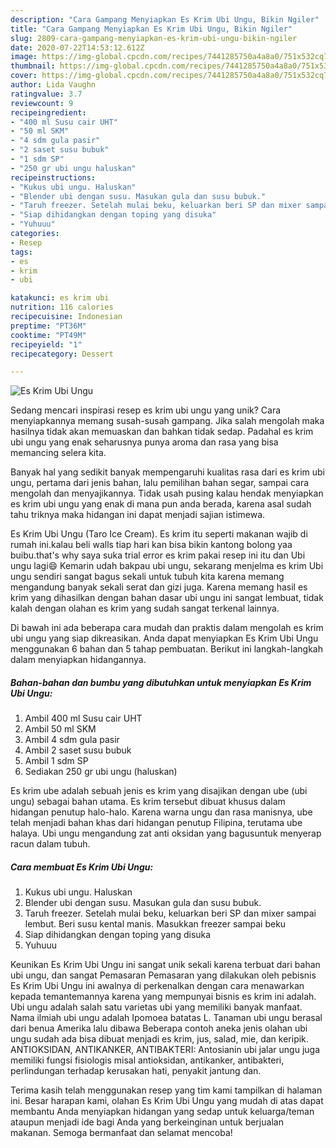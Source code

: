 ```yaml
---
description: "Cara Gampang Menyiapkan Es Krim Ubi Ungu, Bikin Ngiler"
title: "Cara Gampang Menyiapkan Es Krim Ubi Ungu, Bikin Ngiler"
slug: 2809-cara-gampang-menyiapkan-es-krim-ubi-ungu-bikin-ngiler
date: 2020-07-22T14:53:12.612Z
image: https://img-global.cpcdn.com/recipes/7441285750a4a8a0/751x532cq70/es-krim-ubi-ungu-foto-resep-utama.jpg
thumbnail: https://img-global.cpcdn.com/recipes/7441285750a4a8a0/751x532cq70/es-krim-ubi-ungu-foto-resep-utama.jpg
cover: https://img-global.cpcdn.com/recipes/7441285750a4a8a0/751x532cq70/es-krim-ubi-ungu-foto-resep-utama.jpg
author: Lida Vaughn
ratingvalue: 3.7
reviewcount: 9
recipeingredient:
- "400 ml Susu cair UHT"
- "50 ml SKM"
- "4 sdm gula pasir"
- "2 saset susu bubuk"
- "1 sdm SP"
- "250 gr ubi ungu haluskan"
recipeinstructions:
- "Kukus ubi ungu. Haluskan"
- "Blender ubi dengan susu. Masukan gula dan susu bubuk."
- "Taruh freezer. Setelah mulai beku, keluarkan beri SP dan mixer sampai lembut. Beri susu kental manis. Masukkan freezer sampai beku"
- "Siap dihidangkan dengan toping yang disuka"
- "Yuhuuu"
categories:
- Resep
tags:
- es
- krim
- ubi

katakunci: es krim ubi 
nutrition: 116 calories
recipecuisine: Indonesian
preptime: "PT36M"
cooktime: "PT49M"
recipeyield: "1"
recipecategory: Dessert

---
```



![Es Krim Ubi Ungu](https://img-global.cpcdn.com/recipes/7441285750a4a8a0/751x532cq70/es-krim-ubi-ungu-foto-resep-utama.jpg)

Sedang mencari inspirasi resep es krim ubi ungu yang unik? Cara menyiapkannya memang susah-susah gampang. Jika salah mengolah maka hasilnya tidak akan memuaskan dan bahkan tidak sedap. Padahal es krim ubi ungu yang enak seharusnya punya aroma dan rasa yang bisa memancing selera kita.

Banyak hal yang sedikit banyak mempengaruhi kualitas rasa dari es krim ubi ungu, pertama dari jenis bahan, lalu pemilihan bahan segar, sampai cara mengolah dan menyajikannya. Tidak usah pusing kalau hendak menyiapkan es krim ubi ungu yang enak di mana pun anda berada, karena asal sudah tahu triknya maka hidangan ini dapat menjadi sajian istimewa.

Es Krim Ubi Ungu (Taro Ice Cream). Es krim itu seperti makanan wajib di rumah ini.kalau beli walls tiap hari kan bisa bikin kantong bolong yaa buibu.that&#39;s why saya suka trial error es krim pakai resep ini itu dan Ubi ungu lagi😄 Kemarin udah bakpau ubi ungu, sekarang menjelma es krim Ubi ungu sendiri sangat bagus sekali untuk tubuh kita karena memang mengandung banyak sekali serat dan gizi juga. Karena memang hasil es krim yang dihasilkan dengan bahan dasar ubi ungu ini sangat lembuat, tidak kalah dengan olahan es krim yang sudah sangat terkenal lainnya.


Di bawah ini ada beberapa cara mudah dan praktis dalam mengolah es krim ubi ungu yang siap dikreasikan. Anda dapat menyiapkan Es Krim Ubi Ungu menggunakan 6 bahan dan 5 tahap pembuatan. Berikut ini langkah-langkah dalam menyiapkan hidangannya.

<!--inarticleads1-->

##### Bahan-bahan dan bumbu yang dibutuhkan untuk menyiapkan Es Krim Ubi Ungu:

1. Ambil 400 ml Susu cair UHT
1. Ambil 50 ml SKM
1. Ambil 4 sdm gula pasir
1. Ambil 2 saset susu bubuk
1. Ambil 1 sdm SP
1. Sediakan 250 gr ubi ungu (haluskan)


Es krim ube adalah sebuah jenis es krim yang disajikan dengan ube (ubi ungu) sebagai bahan utama. Es krim tersebut dibuat khusus dalam hidangan penutup halo-halo. Karena warna ungu dan rasa manisnya, ube telah menjadi bahan khas dari hidangan penutup Filipina, terutama ube halaya. Ubi ungu mengandung zat anti oksidan yang bagusuntuk menyerap racun dalam tubuh. 

<!--inarticleads2-->

##### Cara membuat Es Krim Ubi Ungu:

1. Kukus ubi ungu. Haluskan
1. Blender ubi dengan susu. Masukan gula dan susu bubuk.
1. Taruh freezer. Setelah mulai beku, keluarkan beri SP dan mixer sampai lembut. Beri susu kental manis. Masukkan freezer sampai beku
1. Siap dihidangkan dengan toping yang disuka
1. Yuhuuu


Keunikan Es Krim Ubi Ungu ini sangat unik sekali karena terbuat dari bahan ubi ungu, dan sangat Pemasaran Pemasaran yang dilakukan oleh pebisnis Es Krim Ubi Ungu ini awalnya di perkenalkan dengan cara menawarkan kepada temantemannya karena yang mempunyai bisnis es krim ini adalah. Ubi ungu adalah salah satu varietas ubi yang memiliki banyak manfaat. Nama ilmiah ubi ungu adalah Ipomoea batatas L. Tanaman ubi ungu berasal dari benua Amerika lalu dibawa Beberapa contoh aneka jenis olahan ubi ungu sudah ada bisa dibuat menjadi es krim, jus, salad, mie, dan keripik. ANTIOKSIDAN, ANTIKANKER, ANTIBAKTERI: Antosianin ubi jalar ungu juga memiliki fungsi fisiologis misal antioksidan, antikanker, antibakteri, perlindungan terhadap kerusakan hati, penyakit jantung dan. 

Terima kasih telah menggunakan resep yang tim kami tampilkan di halaman ini. Besar harapan kami, olahan Es Krim Ubi Ungu yang mudah di atas dapat membantu Anda menyiapkan hidangan yang sedap untuk keluarga/teman ataupun menjadi ide bagi Anda yang berkeinginan untuk berjualan makanan. Semoga bermanfaat dan selamat mencoba!
